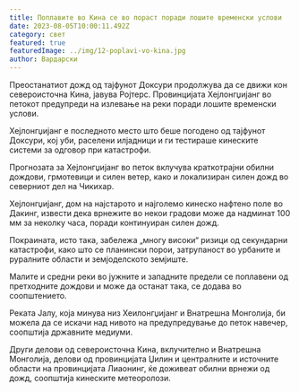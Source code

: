 ```yaml
---
title: Поплавите во Кина се во пораст поради лошите временски услови
date: 2023-08-05T10:00:11.492Z
category: свет
featured: true
featuredImage: ../img/12-poplavi-vo-kina.jpg
author: Вардарски
---
```

Преостанатиот дожд од тајфунот Доксури продолжува да се движи кон североисточна Кина, јавува Ројтерс. Провинцијата Хејлонгџијанг во петокот предупреди на излевање на реки поради лошите временски услови.

Хејлонгџијанг е последното место што беше погодено од тајфунот Доксури, кој уби, раселени илјадници и ги тестираше кинеските системи за одговор при катастрофи.

Прогнозата за Хејлонгџијанг во петок вклучува краткотрајни обилни дождови, грмотевици и силен ветер, како и локализиран силен дожд во северниот дел на Чикихар.

Хејлонгџијанг, дом на најстарото и најголемо кинеско нафтено поле во Дакинг, извести дека врнежите во некои градови може да надминат 100 мм за неколку часа, поради континуиран силен дожд.

Покраината, исто така, забележа „многу високи“ ризици од секундарни катастрофи, како што се планински порои, затрупаност во урбаните и руралните области и земјоделското земјиште.

Малите и средни реки во јужните и западните предели се поплавени од претходните дождови и може да останат така, се додава во соопштението.

Реката Јалу, која минува низ Хеилонгџијанг и Внатрешна Монголија, би можела да се искачи над нивото на предупредување до петок навечер, соопштија државните медиуми.

Други делови од североисточна Кина, вклучително и Внатрешна Монголија, делови од провинцијата Џилин и централните и источните области на провинцијата Лиаонинг, ќе доживеат обилни врнежи од дожд, соопштија кинеските метеоролози.